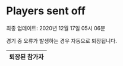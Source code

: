# Players sent off
최종 업데이트: 2020년 12월 17일 05시 06분


경기 중 오류가 발생하는 경우 자동으로 퇴장됩니다.


| 퇴장된 참가자 |
|:---:|